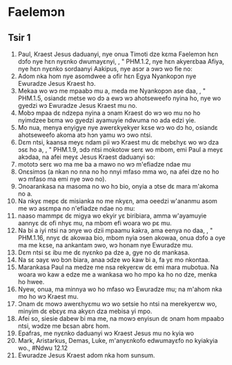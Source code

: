 # Faelemɔn

## Tsir 1

1. Paul, Kraest Jesus daduanyi, nye onua Timoti dze kɛma Faelemɔn hɛn dɔfo nye hɛn nyɛnko dwumayɛnyi, , "
PHM.1.2, nye hɛn akyerɛbaa Afiya, nye hɛn nyɛnko sordaanyi Aakipus, nye asɔr a ɔwɔ wo fie no:
3. Adom nka hom nye asomdwee a ofir hɛn Egya Nyankopɔn nye Ewuradze Jesus Kraest hɔ.
4. Mekaa wo wɔ me mpaabɔ mu a, meda me Nyankopɔn ase daa, , "
PHM.1.5, osiandɛ metse wo dɔ a ewɔ wɔ ahotseweefo nyina ho, nye wo gyedzi wɔ Ewuradze Jesus Kraest mu no.
6. Mobɔ mpaa dɛ ndzepa nyina a ɔnam Kraest do wɔ wo mu no ho nyimdzee bɛma wo gyedzi ayamuyie ndwuma no ada edzi yie.
7. Mo nua, menya enyigye nye awerɛkyekyer kɛse wɔ wo dɔ ho, osiandɛ ahotseweefo akoma atɔ hɔn yamu wɔ ɔwo ntsi.
8. Dɛm ntsi, kaansa meyɛ ndam pii wɔ Kraest mu dɛ mebɛhyɛ wo wɔ dza ɔsɛ ho a, , "
PHM.1.9, ɔdɔ ntsi mokotow serɛ wo mbom, emi Paul a meyɛ akɔdaa, na afei meyɛ Jesus Kraest daduanyi so:
10. mototɔ serɛ wo ma me ba a mawo no wɔ m'efiadze ndae mu
11. Onɛsimɔs (a nkan no nna no ho nnyi mfaso mma wo, na afei dze no ho wɔ mfaso ma emi nye ɔwo no).
12. Ɔnoarankasa na masoma no wo hɔ bio, onyia a ɔtse dɛ mara m'akoma no a.
13. Na nkyɛ mepɛ dɛ misianka no me nkyɛn, ama oeedzi w'ananmu asom me wɔ asɛmpa no n'efiadze ndae no mu:
14. naaso mammpɛ dɛ migya wo ekyir yɛ biribiara, amma w'ayamuyie aannyɛ dɛ ofi nhyɛ mu, na mbom efi woara wo pɛ mu.
15. Na bi a iyi ntsi na ɔnye wo dzii mpaamu kakra, ama eenya no daa, , "
PHM.1.16, nnyɛ dɛ akowaa bio, mbom nyia ɔsen akowaa, onua dɔfo a oye ma me kɛse, na ankantam ɔwo, wɔ honam nye Ewuradze mu.
17. Dɛm ntsi sɛ ibu me dɛ nyɛnko pa dze a, gye no dɛ mankasa.
18. Na sɛ ɔayɛ wo bɔn biara, anaa ɔdze wo kaw bi a, fa yɛ mo nkontaa.
19. Marankasa Paul na medze me nsa rekyerɛw dɛ emi mara mubotua. Na woara wo kaw a edze me a wankasa wo ho mpo ka ho no dze, menka ho hwee.
20. Nyew, onua, ma minnya wo ho mfaso wɔ Ewuradze mu; na m'ahom nka mo ho wɔ Kraest mu.
21. Ɔnam dɛ mowɔ awerɛhyɛmu wɔ wo setsie ho ntsi na merekyerɛw wo, minyim dɛ ebɛyɛ ma akyɛn dza mebisa yi mpo.
22. Afei so, siesie dabew bi ma me, na mowɔ enyisun dɛ ɔnam hom mpaabɔ ntsi, wɔdze me bɛsan abrɛ hom.
23. Epafras, me nyɛnko daduanyi wɔ Kraest Jesus mu no kyia wo
24. Mark, Aristarkus, Demas, Luke, m'anyɛnkofo edwumayɛfo no kyiakyia wo., #Ndwu 12.12
25. Ewuradze Jesus Kraest adom nka hom sunsum.

